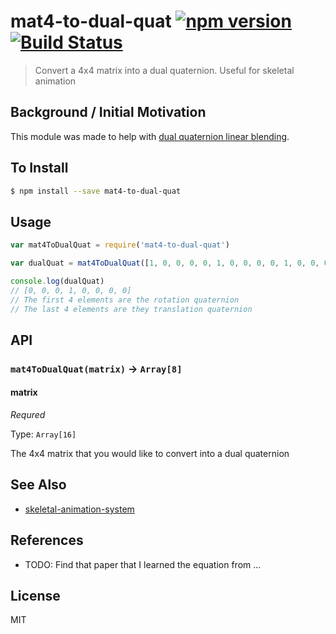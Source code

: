 mat4-to-dual-quat [![npm version](https://badge.fury.io/js/mat4-to-dual-quat.svg)](http://badge.fury.io/js/mat4-to-dual-quat) [![Build Status](https://travis-ci.org/chinedufn/mat4-to-dual-quat.svg?branch=master)](https://travis-ci.org/chinedufn/mat4-to-dual-quat)
===============

> Convert a 4x4 matrix into a dual quaternion. Useful for skeletal animation

## Background / Initial Motivation

This module was made to help with [dual quaternion linear blending](https://www.cs.utah.edu/~ladislav/kavan07skinning/kavan07skinning.pdf).

## To Install

```sh
$ npm install --save mat4-to-dual-quat
```

## Usage

```js
var mat4ToDualQuat = require('mat4-to-dual-quat')

var dualQuat = mat4ToDualQuat([1, 0, 0, 0, 0, 1, 0, 0, 0, 0, 1, 0, 0, 0, 0, 1])

console.log(dualQuat)
// [0, 0, 0, 1, 0, 0, 0, 0]
// The first 4 elements are the rotation quaternion
// The last 4 elements are they translation quaternion
```

## API

### `mat4ToDualQuat(matrix)` -> `Array[8]`

#### matrix

*Requred*

Type: `Array[16]`

The 4x4 matrix that you would like to convert into a dual quaternion

## See Also

- [skeletal-animation-system](https://github.com/chinedufn/skeletal-animation-system)

## References

- TODO: Find that paper that I learned the equation from ...

## License

MIT

